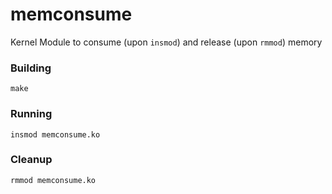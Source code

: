 # memconsume
Kernel Module to consume (upon `insmod`) and release (upon `rmmod`) memory

### Building
`make`

### Running
`insmod memconsume.ko`

### Cleanup
`rmmod memconsume.ko`
